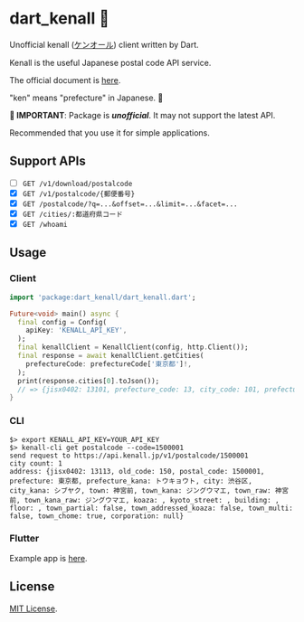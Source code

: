 # dart_kenall 🦈

Unofficial kenall ([ケンオール](https://kenall.jp)) client written by Dart.

Kenall is the useful Japanese postal code API service.

The official document is [here](https://kenall.jp/docs).

"ken" means "prefecture" in Japanese. 🗾

**🚨 IMPORTANT**: Package is ***unofficial***. It may not support the latest API. 

Recommended that you use it for simple applications.

## Support APIs

- [ ] `GET /v1/download/postalcode`
- [x] `GET /v1/postalcode/{郵便番号}`
- [x] `GET /postalcode/?q=...&offset=...&limit=...&facet=...`
- [x] `GET /cities/:都道府県コード`
- [x] `GET /whoami`

## Usage

### Client

```dart
import 'package:dart_kenall/dart_kenall.dart';

Future<void> main() async {
  final config = Config(
    apiKey: 'KENALL_API_KEY',
  );
  final kenallClient = KenallClient(config, http.Client());
  final response = await kenallClient.getCities(
    prefectureCode: prefectureCode['東京都']!,
  );
  print(response.cities[0].toJson());
  // => {jisx0402: 13101, prefecture_code: 13, city_code: 101, prefecture_kana: トウキョウト, city_kana: チヨダク, prefecture: 東京都, city: 千代田区}
}
```

### CLI

```console
$> export KENALL_API_KEY=YOUR_API_KEY
$> kenall-cli get postalcode --code=1500001
send request to https://api.kenall.jp/v1/postalcode/1500001
city count: 1
address: {jisx0402: 13113, old_code: 150, postal_code: 1500001, prefecture: 東京都, prefecture_kana: トウキョウト, city: 渋谷区, city_kana: シブヤク, town: 神宮前, town_kana: ジングウマエ, town_raw: 神宮前, town_kana_raw: ジングウマエ, koaza: , kyoto_street: , building: , floor: , town_partial: false, town_addressed_koaza: false, town_multi: false, town_chome: true, corporation: null}
```

### Flutter

Example app is [here]().



## License

[MIT License]().